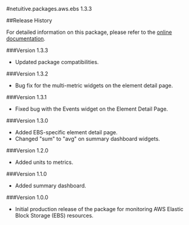 #netuitive.packages.aws.ebs 1.3.3

##Release History

For detailed information on this package, please refer to the [online documentation](https://help.netuitive.com/Content/Integrations/aws.htm).

###Version 1.3.3

* Updated package compatibilities.

###Version 1.3.2

* Bug fix for the multi-metric widgets on the element detail page.

###Version 1.3.1

* Fixed bug with the Events widget on the Element Detail Page.

###Version 1.3.0

* Added EBS-specific element detail page.
* Changed "sum" to "avg" on summary dashboard widgets.

###Version 1.2.0

* Added units to metrics.

###Version 1.1.0

* Added summary dashboard.

###Version 1.0.0

* Initial production release of the package for monitoring AWS Elastic Block Storage (EBS) resources.
